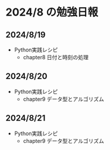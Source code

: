 # 2024/8 の勉強日報

## 2024/8/19
- Python実践レシピ
  - chapter8 日付と時刻の処理

## 2024/8/20
- Python実践レシピ
  - chapter9 データ型とアルゴリズム

## 2024/8/21
- Python実践レシピ
  - chapter9 データ型とアルゴリズム
